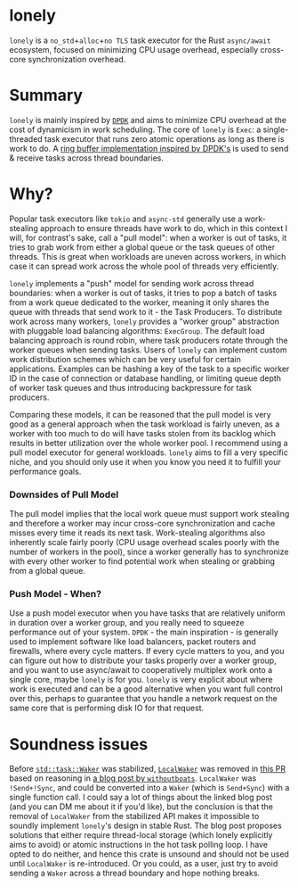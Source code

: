 # lonely
`lonely` is a `no_std`+`alloc`+`no TLS` task executor for the Rust `async/await` ecosystem, focused on minimizing CPU usage overhead, especially cross-core synchronization overhead.

# Summary
`lonely` is mainly inspired by [`DPDK`](https://www.dpdk.org/) and aims to minimize CPU overhead at the cost of dynamicism in work scheduling. The core of `lonely` is `Exec`: a single-threaded task executor that runs zero atomic operations as long as there is work to do. A [ring buffer implementation inspired by DPDK's](http://doc.dpdk.org/guides/prog_guide/ring_lib.html) is used to send & receive tasks across thread boundaries.

# Why?
Popular task executors like `tokio` and `async-std` generally use a work-stealing approach to ensure threads have work to do, which in this context I will, for contrast's sake, call a "pull model": when a worker is out of tasks, it tries to grab work from either a global queue or the task queues of other threads. This is great when workloads are uneven across workers, in which case it can spread work across the whole pool of threads very efficiently.

`lonely` implements a "push" model for sending work across thread boundaries: when a worker is out of tasks, it tries to pop a batch of tasks from a work queue dedicated to the worker, meaning it only shares the queue with threads that send work to it - the Task Producers. To distribute work across many workers, `lonely` provides a "worker group" abstraction with pluggable load balancing algorithms: `ExecGroup`. The default load balancing approach is round robin, where task producers rotate through the worker queues when sending tasks. Users of `lonely` can implement custom work distribution schemes which can be very useful for certain applications. Examples can be hashing a key of the task to a specific worker ID in the case of connection or database handling, or limiting queue depth of worker task queues and thus introducing backpressure for task producers.

Comparing these models, it can be reasoned that the pull model is very good as a general approach when the task workload is fairly uneven, as a worker with too much to do will have tasks stolen from its backlog which results in better utilization over the whole worker pool. I recommend using a pull model executor for general workloads. `lonely` aims to fill a very specific niche, and you should only use it when you know you need it to fulfill your performance goals.

### Downsides of Pull Model
The pull model implies that the local work queue must support work stealing and therefore a worker may incur cross-core synchronization and cache misses every time it reads its next task. Work-stealing algorithms also inherently scale fairly poorly (CPU usage overhead scales poorly with the number of workers in the pool), since a worker generally has to synchronize with every other worker to find potential work when stealing or grabbing from a global queue.

### Push Model - When?
Use a push model executor when you have tasks that are relatively uniform in duration over a worker group, and you really need to squeeze performance out of your system. `DPDK` - the main inspiration - is generally used to implement software like load balancers, packet routers and firewalls, where every cycle matters. If every cycle matters to you, and you can figure out how to distribute your tasks properly over a worker group, and you want to use async/await to cooperatively multiplex work onto a single core, maybe `lonely` is for you. `lonely` is very explicit about where work is executed and can be a good alternative when you want full control over this, perhaps to guarantee that you handle a network request on the same core that is performing disk IO for that request.


# Soundness issues
Before [`std::task::Waker`](https://doc.rust-lang.org/beta/core/task/struct.Waker.html) was stabilized, [`LocalWaker`](https://doc.rust-lang.org/1.28.0/std/task/struct.LocalWaker.html) was removed in [this PR](https://github.com/aturon/rfcs/pull/16) based on reasoning in [a blog post by `withoutboats`](https://boats.gitlab.io/blog/post/wakers-ii/). `LocalWaker` was `!Send+!Sync`, and could be converted into a `Waker` (which is `Send+Sync`) with a single function call. I could say a lot of things about the linked blog post (and you can DM me about it if you'd like), but the conclusion is that the removal of `LocalWaker` from the stabilized API makes it impossible to soundly implement `lonely`'s design in stable Rust. The blog post proposes solutions that either require thread-local storage (which lonely explicitly aims to avoid) or atomic instructions in the hot task polling loop. I have opted to do neither, and hence this crate is unsound and should not be used until `LocalWaker` is re-introduced. Or you could, as a user, just try to avoid sending a `Waker` across a thread boundary and hope nothing breaks.
